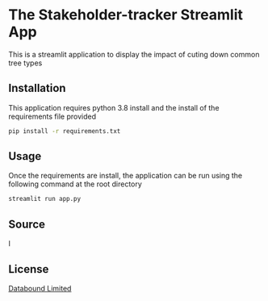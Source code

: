 # The Stakeholder-tracker Streamlit App

This is a streamlit application  to display the impact of cuting down common tree types

## Installation

This application requires python 3.8 install and the install of the requirements file provided

```bash
pip install -r requirements.txt
```

## Usage

Once the requirements are install, the application can be run using the following command at the root directory

```bash
streamlit run app.py
```

## Source
I	

## License
[Databound Limited](https://databound.co.uk)